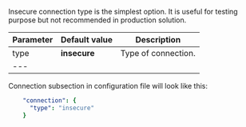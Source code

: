Insecure connection type is the simplest option. It is useful for testing purpose but not recommended in production
solution. 

|**Parameter**|**Default value**|**Description**|
|:-|:-|-
| type               | **insecure**                      | Type of connection.      |
|---

Connection subsection in configuration file will look like this: 

```yaml
    "connection": {
      "type": "insecure"
    }
```
